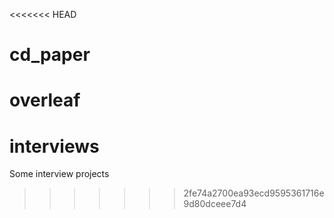 <<<<<<< HEAD
# cd_paper

overleaf
=======
# interviews
Some interview projects
>>>>>>> 2fe74a2700ea93ecd9595361716e9d80dceee7d4
